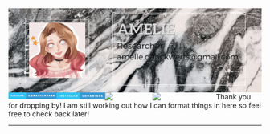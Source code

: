 <img align="right" src="Amelie.gif"/>
<img align="left" width="19%" src="https://github.com/Loraria/Loraria/blob/d9b83771c11e68ec0c2bc72c4d0eb643da62e59a/discord-loraria%237439.svg"/>
<img align="left" width="19%" src="https://github.com/Loraria/Loraria/blob/29e93f3c49164e1a6dfde45c79b544cdf12d4470/instagram-lorariass.svg"/>
<img align="left" width="19%" src="https://user-images.githubusercontent.com/95444611/151010272-0125128c-1645-4626-9912-8df800542b3e.svg"/>
<br/>
<br/>
<br/>
<br/>
<br/>
<br/>
<img align="left" width="25%" src="https://user-images.githubusercontent.com/95444611/151004861-7d7b843b-5f25-45cc-a928-5e24b3970390.svg"/>
<br/>

***

 Thank you for dropping by! I am still working out how I can format things in here so feel free to check back later!

***
   
<!--
** About Me!**
- I'm currently a full-time intern working on a MaskRCNN image recognition software
- My interest lies in Full-Stack-Engineering, DevOps, Machine Learning, Deep Learning, Security and Cybersecurity
- contact me at [
-->
   
   
<!--Loraria/Loraria is a ✨ special ✨ repository because its `README.md` (this file) appears on your GitHub profile.
You can click the Preview link to take a look at your changes.
https://forthebadge.com/generator/  to make badges in future-->
<!-- add: social media Links; Programming languages; current goals-->
